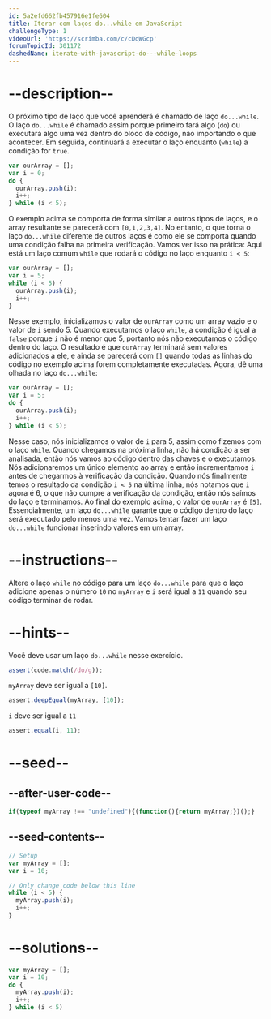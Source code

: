 ```yaml
---
id: 5a2efd662fb457916e1fe604
title: Iterar com laços do...while em JavaScript
challengeType: 1
videoUrl: 'https://scrimba.com/c/cDqWGcp'
forumTopicId: 301172
dashedName: iterate-with-javascript-do---while-loops
---
```


# --description--

O próximo tipo de laço que você aprenderá é chamado de laço `do...while`. O laço `do...while` é chamado assim porque primeiro fará algo (`do`) ou executará algo uma vez dentro do bloco de código, não importando o que acontecer. Em seguida, continuará a executar o laço enquanto (`while`) a condição for `true`.

```js
var ourArray = [];
var i = 0;
do {
  ourArray.push(i);
  i++;
} while (i < 5);
```

O exemplo acima se comporta de forma similar a outros tipos de laços, e o array resultante se parecerá com `[0,1,2,3,4]`. No entanto, o que torna o laço `do...while` diferente de outros laços é como ele se comporta quando uma condição falha na primeira verificação. Vamos ver isso na prática: Aqui está um laço comum `while` que rodará o código no laço enquanto `i < 5`:

```js
var ourArray = []; 
var i = 5;
while (i < 5) {
  ourArray.push(i);
  i++;
}
```

Nesse exemplo, inicializamos o valor de `ourArray` como um array vazio e o valor de `i` sendo 5. Quando executamos o laço `while`, a condição é igual a `false` porque `i` não é menor que 5, portanto nós não executamos o código dentro do laço. O resultado é que `ourArray` terminará sem valores adicionados a ele, e ainda se parecerá com `[]` quando todas as linhas do código no exemplo acima forem completamente executadas. Agora, dê uma olhada no laço `do...while`:

```js
var ourArray = []; 
var i = 5;
do {
  ourArray.push(i);
  i++;
} while (i < 5);
```

Nesse caso, nós inicializamos o valor de `i` para 5, assim como fizemos com o laço `while`. Quando chegamos na próxima linha, não há condição a ser analisada, então nós vamos ao código dentro das chaves e o executamos. Nós adicionaremos um único elemento ao array e então incrementamos `i` antes de chegarmos à verificação da condição. Quando nós finalmente temos o resultado da condição `i < 5` na última linha, nós notamos que `i` agora é 6, o que não cumpre a verificação da condição, então nós saímos do laço e terminamos. Ao final do exemplo acima, o valor de `ourArray` é `[5]`. Essencialmente, um laço `do...while` garante que o código dentro do laço será executado pelo menos uma vez. Vamos tentar fazer um laço `do...while` funcionar inserindo valores em um array.

# --instructions--

Altere o laço `while` no código para um laço `do...while` para que o laço adicione apenas o número `10` no `myArray` e `i` será igual a `11` quando seu código terminar de rodar.

# --hints--

Você deve usar um laço `do...while` nesse exercício.

```js
assert(code.match(/do/g));
```

`myArray` deve ser igual a `[10]`.

```js
assert.deepEqual(myArray, [10]);
```

`i` deve ser igual a `11`

```js
assert.equal(i, 11);
```

# --seed--

## --after-user-code--

```js
if(typeof myArray !== "undefined"){(function(){return myArray;})();}
```

## --seed-contents--

```js
// Setup
var myArray = [];
var i = 10;

// Only change code below this line
while (i < 5) {
  myArray.push(i);
  i++;
}
```

# --solutions--

```js
var myArray = [];
var i = 10;
do {
  myArray.push(i);
  i++;
} while (i < 5)
```
